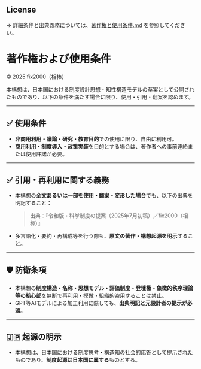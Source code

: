## License

→ 詳細条件と出典義務については、[著作権と使用条件.md](./著作権と使用条件.md) を参照してください。

# 著作権および使用条件

© 2025 fix2000（相棒）

本構想は、日本国における制度設計思想・知性構造モデルの草案として公開されたものであり、以下の条件を満たす場合に限り、使用・引用・翻案を認めます。

---

## ✅ 使用条件

- **非商用利用・議論・研究・教育目的**での使用に限り、自由に利用可。
- **商用利用・制度導入・政策実装**を目的とする場合は、著作者への事前連絡または使用許諾が必要。

---

## ✅ 引用・再利用に関する義務

- 本構想の**全文あるいは一部を使用・翻案・変形した場合**でも、以下の出典を明記すること：

  > 出典：『令和版・科挙制度の提案（2025年7月初稿）／fix2000（相棒）』

- 多言語化・要約・再構成等を行う際も、**原文の著作・構想起源を明示**すること。

---

## 🛡️ 防衛条項

- 本構想の**制度構造・名称・思想モデル・評価制度・登壇権・象徴的秩序理論等の核心部**を無断で再利用・模倣・組織的盗用することは禁止。
- GPT等AIモデルによる加工利用に際しても、**出典明記と元設計者の提示が必須**。

---

## 🇯🇵 起源の明示

- 本構想は、日本国における制度思考・構造知の社会的応答として提示されたものであり、**制度起源は日本国に属する**ものとする。
